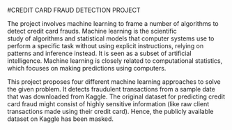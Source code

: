 #CREDIT CARD FRAUD DETECTION PROJECT

The project involves machine learning to frame a number of algorithms to detect credit card frauds. Machine learning is the scientific study of algorithms and statistical models that computer systems use to perform a specific task without using explicit instructions, relying on patterns and inference instead. It is seen as a subset of artificial intelligence. Machine learning is closely related to computational statistics, which focuses on making predictions using computers. 

This project proposes four different machine learning approaches to solve the given problem. It detects fraudulent transactions from a sample date that was downloaded from Kaggle. The original dataset for predicting credit card fraud might consist of highly sensitive information (like raw client transactions made using their credit card). Hence, the publicly available dataset on Kaggle has been masked. 
